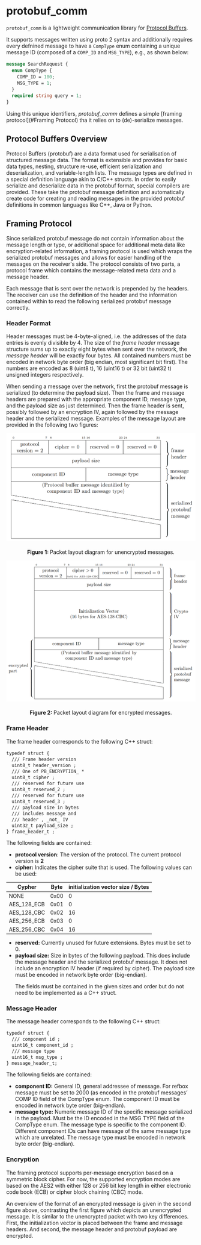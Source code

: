 # protobuf_comm

`protobuf_comm` is a lightweight communication library for [Protocol Buffers](https://protobuf.dev/).

It supports messages written using proto 2 syntax and additionally requires every defnined message to have a `CompType` enum containing a unique message ID (composed of a `COMP_ID` and `MSG_TYPE`), e.g., as shown below:

```proto
message SearchRequest {
  enum CompType {
    COMP_ID = 100;
    MSG_TYPE = 1;
  }
  required string query = 1;
}

```

Using this unique identifiers, _protobuf_comm_ defines a simple [framing protocol](#Framing Protocol) tha it relies on to (de)-serialize messages.

## Protocol Buffers Overview 
Protocol Buffers (protobuf) are a data format used for serialisation of structured message data. 
The format is extensible and provides for basic data types, nesting, structure re-use, efficient serialization and deserialization, and variable-length lists.
The message types are defined in a special definition language akin to C/C++ structs.
In order to easily serialize and deserialize data in the protobuf format, special compilers are provided.
These take the protobuf message definition and automatically create code for creating and reading messages in the provided protobuf definitions in common languages like C++, Java or Python.

## Framing Protocol
Since serialized protobuf message do not contain information about the message length or type, or additional space for additional meta data like encryption-related information, a framing protocol is used which wraps the serialized protobuf messages and allows for easier handling of the messages on the receiver's side. The protocol consists of two parts, a protocol frame which contains the message-related meta data and a message header. 

Each message that is sent over the network is prepended by the headers. The receiver can use the definition of the header and the information contained within to read the following serialized protobuf message correctly. 

### Header Format
Header messages must be 4-byte-aligned, i.e. the addresses of the data entries is evenly divisible by 4.
The size of the _frame header_ message structure sums up to exactly eight bytes when sent over the network, the _message header_ will be exactly four bytes. All contained numbers must be encoded in network byte order (big endian, most significant bit first). The numbers are encoded as 8 (uint8 t), 16 (uint16 t) or 32 bit (uint32 t) unsigned integers respectively.

When sending a message over the network, first the protobuf message is serialized (to determine the payload size). Then the frame and message headers are prepared with the appropriate component ID, message type, and the payload size as just determined. Then the frame header is sent, possibly followed by an encryption IV, again followed by the message header and the serialized message. Examples of the message layout are provided in the following two figures:

<p align="center">
  <img src="https://github.com/fawkesrobotics/protobuf_comm/blob/main/images/protobuf_message_unencrypted.png?raw=true">
  <br><br>
  <b>Figure 1: </b> Packet layout diagram for unencrypted messages.
</p>

<p align="center">
  <img src="https://github.com/fawkesrobotics/protobuf_comm/blob/main/images/protobuf_message_encrypted.png?raw=true">
  <br><br>
  <b>Figure 2: </b> Packet layout diagram for encrypted messages.
</p>

### Frame Header

The frame header corresponds to the following C++ struct:
```
typedef struct {
  /// Frame header version
  uint8_t header_version ;
  /// One of PB_ENCRYPTION_ *
  uint8_t cipher ;
  /// reserved for future use
  uint8_t reserved_2 ;
  /// reserved for future use
  uint8_t reserved_3 ;
  /// payload size in bytes
  /// includes message and
  /// header , _not_ IV
  uint32_t payload_size ;
} frame_header_t ;
```

The following fields are contained:
- **protocol version**: The version of the protocol. The current protocol version is **2**
- **cipher:** Indicates the cipher suite that is used. The following values can be used: 

| Cypher | Byte | initialization vector size / Bytes |
| --- | --- | --- |
| NONE | 0x00 | 0 |
| AES_128_ECB | 0x01 | 0 |
| AES_128_CBC | 0x02 | 16 |
| AES_256_ECB | 0x03 | 0 |
| AES_256_CBC | 0x04 | 16 |

- **reserved:** Currently unused for future extensions. Bytes must be set to 0.
- **payload size:** Size in bytes of the following payload. This does include the message header and the serialized protobuf message. It does not include an encryption IV header (if required by cipher). The payload size must be encoded in network byte order (big-endian). </p>
The fields must be contained in the given sizes and order but do not need to be implemented as a C++ struct. 

### Message Header

The message header corresponds to the following C++ struct:
```
typedef struct {
  /// component id ;
  uint16_t component_id ;
  /// message type
  uint16_t msg_type ;
} message_header_t;
```
The following fields are contained: 
- **component ID:** General ID, general addressee of message. For refbox message must be set to 2000 (as encoded in the protobuf messages’ COMP ID field of the CompType enum. The component ID must be encoded in network byte order (big-endian).
- **message type:** Numeric message ID of the specific message serialized in the payload. Must be the ID encoded in the MSG TYPE field of the CompType enum. The message type is specific to the component ID. Different component IDs can have message of the same message type which are unrelated. The message type must be encoded in network byte order (big-endian).

### Encryption
The framing protocol supports per-message encryption based on a symmetric block cipher. For now, the supported encryption modes are based on the AES2 with either 128 or 256 bit key length in either electronic code book (ECB) or cipher block chaining (CBC) mode.

An overview of the format of an encrypted message is given in the second figure above, contrasting the first figure which depicts an unencrypted message. It is similar to the unencrypted packet with two key differences. First, the initialization vector is placed between the frame and message headers. And second, the message header and protobuf payload are encrypted.

